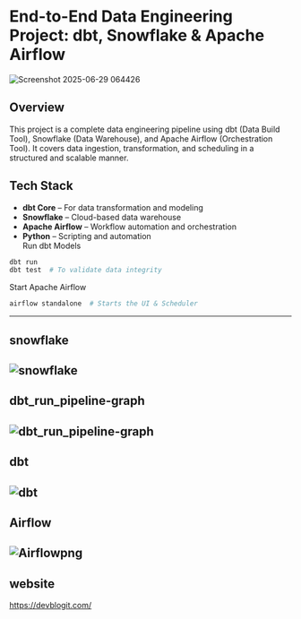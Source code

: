 # End-to-End Data Engineering Project: dbt, Snowflake & Apache Airflow

![Screenshot 2025-06-29 064426](https://github.com/user-attachments/assets/0cd5792f-4c10-425c-bab0-9f34388d6e3d)


## Overview
This project is a complete data engineering pipeline using dbt (Data Build Tool), Snowflake (Data Warehouse), and Apache Airflow (Orchestration Tool). It covers data ingestion, transformation, and scheduling in a structured and scalable manner.

## Tech Stack
- **dbt Core** – For data transformation and modeling  
- **Snowflake** – Cloud-based data warehouse  
- **Apache Airflow** – Workflow automation and orchestration  
- **Python** – Scripting and automation  
Run dbt Models
```sh
dbt run
dbt test  # To validate data integrity
```

Start Apache Airflow
```sh
airflow standalone  # Starts the UI & Scheduler
```
---
## snowflake

![snowflake](https://github.com/user-attachments/assets/c511c962-9600-4803-8d70-180d1c64af90)
---
## dbt_run_pipeline-graph
![dbt_run_pipeline-graph](https://github.com/user-attachments/assets/7b24a822-647c-40a3-9275-305f65941869)
---
## dbt
![dbt](https://github.com/user-attachments/assets/cd8183bc-af7f-4970-97f4-d5ca43f9686c)
---
## Airflow
![Airflowpng](https://github.com/user-attachments/assets/504f7830-c5bc-4044-bbf4-00074fe8f892)
---
## website 
https://devblogit.com/
